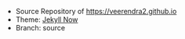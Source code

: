 * Source Repository of https://veerendra2.github.io
* Theme: [Jekyll Now](https://github.com/barryclark/jekyll-nowa)
* Branch: source